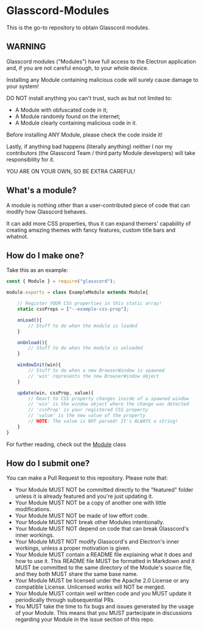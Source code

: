 # Glasscord-Modules

This is the go-to repository to obtain Glasscord modules.

## WARNING

Glasscord modules ("Modules") have full access to the Electron application
and, if you are not careful enough, to your whole device.

Installing any Module containing malicious code will surely cause damage
to your system!

DO NOT install anything you can't trust, such as but not limited to:
- A Module with obfuscated code in it;
- A Module randomly found on the internet;
- A Module clearly containing malicious code in it.

Before installing ANY Module, please check the code inside it!

Lastly, if anything bad happens (literally anything) neither I nor my contributors
(the Glasscord Team / third party Module developers) will take responsibility for it.

YOU ARE ON YOUR OWN, SO BE EXTRA CAREFUL!

## What's a module?

A module is nothing other than a user-contributed piece of code that
can modify how Glasscord behaves.

It can add more CSS properties, thus it can expand themers' capability
of creating amazing themes with fancy features, custom title bars and
whatnot.

## How do I make one?

Take this as an example:
```js
const { Module } = require("glasscord");

module.exports = class ExampleModule extends Module{

	// Register YOUR CSS properties in this static array!
	static cssProps = ["--example-css-prop"];

	onLoad(){
		// Stuff to do when the module is loaded
	}

	onUnload(){
		// Stuff to do when the module is unloaded
	}

	windowInit(win){
		// Stuff to do when a new BrowserWindow is spawned
		// 'win' represents the new BrowserWindow object
	}

	update(win, cssProp, value){
		// React to CSS property changes inside of a spawned window
		// 'win' is the window object where the change was detected
		// 'cssProp' is your registered CSS property
		// 'value' is the new value of the property
		// NOTE: The value is NOT parsed! It's ALWAYS a string!
	}
}
```
For further reading, check out the [Module](https://github.com/AryToNeX/Glasscord/blob/master/src/module.js) class

## How do I submit one?

You can make a Pull Request to this repository. Please note that:

- Your Module MUST NOT be committed directly to the "featured" folder
  unless it is already featured and you're just updating it.
- Your Module MUST NOT be a copy of another one with little modifications.
- Your Module MUST NOT be made of low effort code.
- Your Module MUST NOT break other Modules intentionally.
- Your Module MUST NOT depend on code that can break Glasscord's inner workings.
- Your Module MUST NOT modify Glasscord's and Electron's inner workings, unless a
  proper motivation is given.
- Your Module MUST contain a README file explaining what it does and how to use it.
  This README file MUST be formatted in Markdown and it MUST be committed to the same
  directory of the Module's source file, and they both MUST share the same base name.
- Your Module MUST be licensed under the Apache 2.0 License or any compatible License.
  Unlicensed works will NOT be merged.
- Your Module MUST contain well written code and you MUST update it periodically through
  subsequential PRs.
- You MUST take the time to fix bugs and issues generated by the usage of your Module.
  This means that you MUST partecipate in discussions regarding your Module
  in the issue section of this repo.
